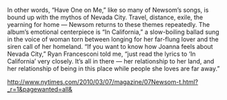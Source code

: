 In other words, “Have One on Me,” like so many of Newsom’s songs, is bound up with the mythos of Nevada City. Travel, distance, exile, the yearning for home — Newsom returns to these themes repeatedly. The album’s emotional centerpiece is “In California,” a slow-boiling ballad sung in the voice of woman torn between longing for her far-flung lover and the siren call of her homeland. “If you want to know how Joanna feels about Nevada City,” Ryan Francesconi told me, “just read the lyrics to ‘In California’ very closely. It’s all in there — her relationship to her land, and her relationship of being in this place while people she loves are far away.”

http://www.nytimes.com/2010/03/07/magazine/07Newsom-t.html?_r=1&pagewanted=all&